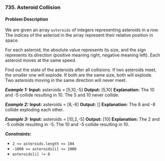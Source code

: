 ### 735. Asteroid Collision

#### Problem Description

We are given an array `asteroids` of integers representing asteroids in a row. The indices of the asteriod in the array represent their relative position in space.

For each asteroid, the absolute value represents its size, and the sign represents its direction (positive meaning right, negative meaning left). Each asteroid moves at the same speed.

Find out the state of the asteroids after all collisions. If two asteroids meet, the smaller one will explode. If both are the same size, both will explode. Two asteroids moving in the same direction will never meet.

***Example 1:*** 
**Input:**  asteroids = [5,10,-5]
**Output:**  [5,10]
**Explanation:** The 10 and -5 collide resulting in 10. The 5 and 10 never collide.

***Example 2:*** 
**Input:**  asteroids = [8,-8]
**Output:**  []
**Explanation:** The 8 and -8 collide exploding each other.

***Example 3:*** 
**Input:**  asteroids = [10,2,-5]
**Output:**  [10]
**Explanation:** The 2 and -5 collide resulting in -5. The 10 and -5 collide resulting in 10.
 
***Constraints:*** 
- `2 <= asteroids.length <= 104`
- `-1000 <= asteroids[i] <= 1000`
- `asteroids[i] != 0`
